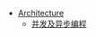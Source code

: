 * [Architecture](/programming/architecture/)
	* [并发及异步编程](/programming/architecture/并发及异步编程.md "并发及异步编程")
